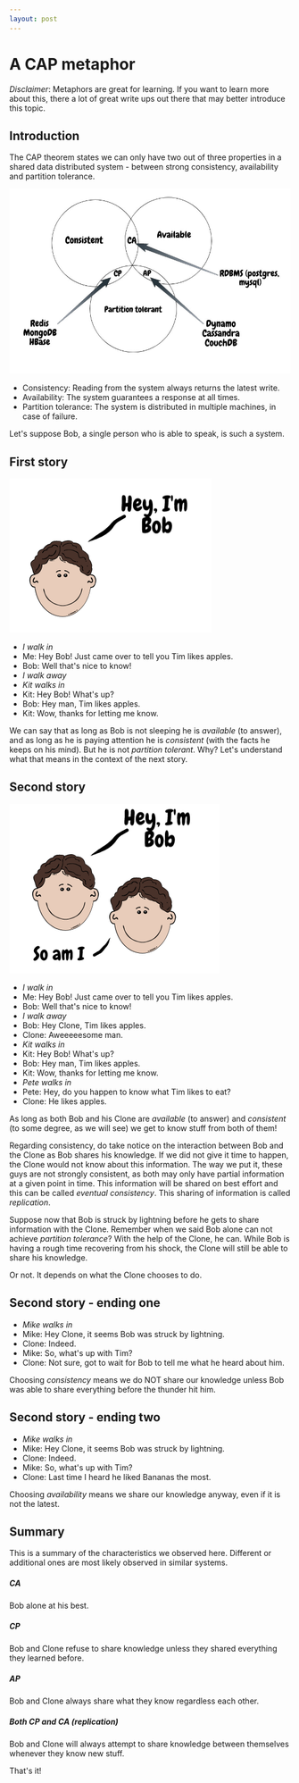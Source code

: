 ```yaml
---
layout: post
---
```


# A CAP metaphor

*Disclaimer*: Metaphors are great for learning. If you want to learn more about this, there a lot of great write ups out there that may better introduce this topic.

## Introduction
The CAP theorem states we can only have two out of three properties in a shared data distributed system - between strong consistency, availability and partition tolerance.

![CAP image](./CAP.jpeg "CAP")

- Consistency: Reading from the system always returns the latest write.
- Availability: The system guarantees a response at all times.
- Partition tolerance: The system is distributed in multiple machines, in case of failure.

Let's suppose Bob, a single person who is able to speak, is such a system.

## First story
![Bob image](./bob.png "bob")

- *I walk in*
- Me: Hey Bob! Just came over to tell you Tim likes apples.
- Bob: Well that's nice to know!
- *I walk away*
- *Kit walks in*
- Kit: Hey Bob! What's up?
- Bob: Hey man, Tim likes apples.
- Kit: Wow, thanks for letting me know.

We can say that as long as Bob is not sleeping he is *available* (to answer), and as long as he is paying attention he is *consistent* (with the facts he keeps on his mind). But he is not *partition tolerant*. Why? Let's understand what that means in the context of the next story.

## Second story
![Bob and Clone image](./bob2.png "bob and clone")

- *I walk in*
- Me: Hey Bob! Just came over to tell you Tim likes apples.
- Bob: Well that's nice to know!
- *I walk away*
- Bob: Hey Clone, Tim likes apples.
- Clone: Aweeeeesome man.
- *Kit walks in*
- Kit: Hey Bob! What's up?
- Bob: Hey man, Tim likes apples.
- Kit: Wow, thanks for letting me know.
- *Pete walks in*
- Pete: Hey, do you happen to know what Tim likes to eat?
- Clone: He likes apples.

As long as both Bob and his Clone are *available* (to answer) and *consistent* (to some degree, as we will see) we get to know stuff from both of them!

Regarding consistency, do take notice on the interaction between Bob and the Clone as Bob shares his knowledge. If we did not give it time to happen, the Clone would not know about this information. The way we put it, these guys are not strongly consistent, as both may only have partial information at a given point in time. This information will be shared on best effort and this can be called *eventual consistency*. This sharing of information is called *replication*.

Suppose now that Bob is struck by lightning before he gets to share information with the Clone. Remember when we said Bob alone can not achieve *partition tolerance*? With the help of the Clone, he can. While Bob is having a rough time recovering from his shock, the Clone will still be able to share his knowledge.

Or not. It depends on what the Clone chooses to do.

## Second story - ending one

- *Mike walks in*
- Mike: Hey Clone, it seems Bob was struck by lightning.
- Clone: Indeed.
- Mike: So, what's up with Tim?
- Clone: Not sure, got to wait for Bob to tell me what he heard about him.

Choosing *consistency* means we do NOT share our knowledge unless Bob was able to share everything before the thunder hit him.

## Second story - ending two

- *Mike walks in*
- Mike: Hey Clone, it seems Bob was struck by lightning.
- Clone: Indeed.
- Mike: So, what's up with Tim?
- Clone: Last time I heard he liked Bananas the most.

Choosing *availability* means we share our knowledge anyway, even if it is not the latest.

## Summary

This is a summary of the characteristics we observed here. Different or additional ones are most likely observed in similar systems.

##### CA
Bob alone at his best.

##### CP
Bob and Clone refuse to share knowledge unless they shared everything they learned before.

##### AP
Bob and Clone always share what they know regardless each other.

##### Both CP and CA (replication)
Bob and Clone will always attempt to share knowledge between themselves whenever they know new stuff.

That's it!